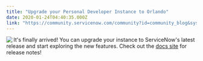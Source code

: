 ```yaml
---
title: "Upgrade your Personal Developer Instance to Orlando"
date: 2020-01-24T04:40:35.000Z
link: "https://community.servicenow.com/community?id=community_blog&sys_id=c53c6511db2608906064eeb5ca961945"
---
```

<p><img style="max-width: 100%; max-height: 150px;" src="https://community.servicenow.com/3ecb619ddbe208906064eeb5ca961968.iix" align="left" /></p>
<p>It&#39;s finally arrived! You can upgrade your instance to ServiceNow&#39;s latest release and start exploring the new features. Check out the <a href="https://docs.servicenow.com/category/orlando" target="_blank" rel="noopener noreferrer nofollow">docs site</a> for release notes!</p>
<p> </p>